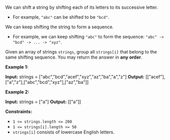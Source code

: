 
We can shift a string by shifting each of its letters to its successive letter.

-   For example,  `"abc"`  can be shifted to be  `"bcd"`.

We can keep shifting the string to form a sequence.

-   For example, we can keep shifting  `"abc"`  to form the sequence:  `"abc" -> "bcd" -> ... -> "xyz"`.

Given an array of strings  `strings`, group all  `strings[i]`  that belong to the same shifting sequence. You may return the answer in  **any order**.

**Example 1:**

**Input:** strings = ["abc","bcd","acef","xyz","az","ba","a","z"]
**Output:** [["acef"],["a","z"],["abc","bcd","xyz"],["az","ba"]]

**Example 2:**

**Input:** strings = ["a"]
**Output:** [["a"]]

**Constraints:**

-   `1 <= strings.length <= 200`
-   `1 <= strings[i].length <= 50`
-   `strings[i]`  consists of lowercase English letters.